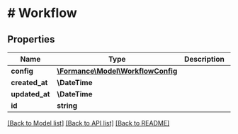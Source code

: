 # # Workflow

## Properties

Name | Type | Description | Notes
------------ | ------------- | ------------- | -------------
**config** | [**\Formance\Model\WorkflowConfig**](WorkflowConfig.md) |  |
**created_at** | **\DateTime** |  |
**updated_at** | **\DateTime** |  |
**id** | **string** |  |

[[Back to Model list]](../../README.md#models) [[Back to API list]](../../README.md#endpoints) [[Back to README]](../../README.md)
